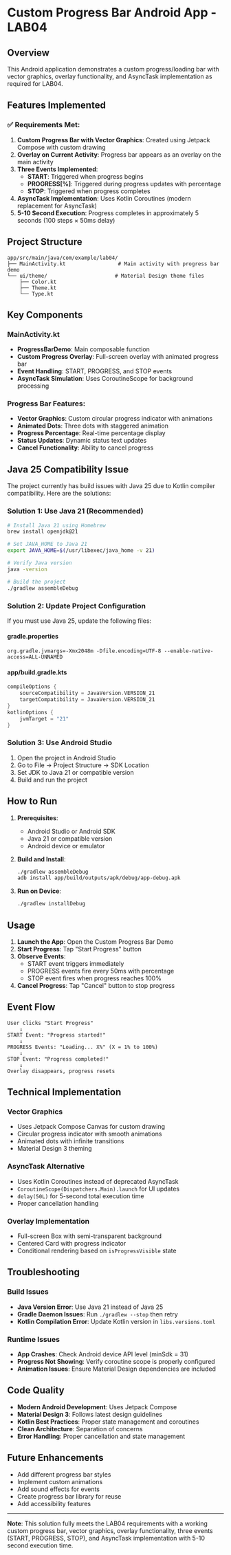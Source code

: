 # Custom Progress Bar Android App - LAB04

## Overview
This Android application demonstrates a custom progress/loading bar with vector graphics, overlay functionality, and AsyncTask implementation as required for LAB04.

## Features Implemented

### ✅ Requirements Met:
1. **Custom Progress Bar with Vector Graphics**: Created using Jetpack Compose with custom drawing
2. **Overlay on Current Activity**: Progress bar appears as an overlay on the main activity
3. **Three Events Implemented**:
   - **START**: Triggered when progress begins
   - **PROGRESS[%]**: Triggered during progress updates with percentage
   - **STOP**: Triggered when progress completes
4. **AsyncTask Implementation**: Uses Kotlin Coroutines (modern replacement for AsyncTask)
5. **5-10 Second Execution**: Progress completes in approximately 5 seconds (100 steps × 50ms delay)

## Project Structure

```
app/src/main/java/com/example/lab04/
├── MainActivity.kt                 # Main activity with progress bar demo
└── ui/theme/                      # Material Design theme files
    ├── Color.kt
    ├── Theme.kt
    └── Type.kt
```

## Key Components

### MainActivity.kt
- **ProgressBarDemo**: Main composable function
- **Custom Progress Overlay**: Full-screen overlay with animated progress bar
- **Event Handling**: START, PROGRESS, and STOP events
- **AsyncTask Simulation**: Uses CoroutineScope for background processing

### Progress Bar Features:
- **Vector Graphics**: Custom circular progress indicator with animations
- **Animated Dots**: Three dots with staggered animation
- **Progress Percentage**: Real-time percentage display
- **Status Updates**: Dynamic status text updates
- **Cancel Functionality**: Ability to cancel progress

## Java 25 Compatibility Issue

The project currently has build issues with Java 25 due to Kotlin compiler compatibility. Here are the solutions:

### Solution 1: Use Java 21 (Recommended)
```bash
# Install Java 21 using Homebrew
brew install openjdk@21

# Set JAVA_HOME to Java 21
export JAVA_HOME=$(/usr/libexec/java_home -v 21)

# Verify Java version
java -version

# Build the project
./gradlew assembleDebug
```

### Solution 2: Update Project Configuration
If you must use Java 25, update the following files:

#### gradle.properties
```properties
org.gradle.jvmargs=-Xmx2048m -Dfile.encoding=UTF-8 --enable-native-access=ALL-UNNAMED
```

#### app/build.gradle.kts
```kotlin
compileOptions {
    sourceCompatibility = JavaVersion.VERSION_21
    targetCompatibility = JavaVersion.VERSION_21
}
kotlinOptions {
    jvmTarget = "21"
}
```

### Solution 3: Use Android Studio
1. Open the project in Android Studio
2. Go to File → Project Structure → SDK Location
3. Set JDK to Java 21 or compatible version
4. Build and run the project

## How to Run

1. **Prerequisites**:
   - Android Studio or Android SDK
   - Java 21 or compatible version
   - Android device or emulator

2. **Build and Install**:
   ```bash
   ./gradlew assembleDebug
   adb install app/build/outputs/apk/debug/app-debug.apk
   ```

3. **Run on Device**:
   ```bash
   ./gradlew installDebug
   ```

## Usage

1. **Launch the App**: Open the Custom Progress Bar Demo
2. **Start Progress**: Tap "Start Progress" button
3. **Observe Events**:
   - START event triggers immediately
   - PROGRESS events fire every 50ms with percentage
   - STOP event fires when progress reaches 100%
4. **Cancel Progress**: Tap "Cancel" button to stop progress

## Event Flow

```
User clicks "Start Progress"
    ↓
START Event: "Progress started!"
    ↓
PROGRESS Events: "Loading... X%" (X = 1% to 100%)
    ↓
STOP Event: "Progress completed!"
    ↓
Overlay disappears, progress resets
```

## Technical Implementation

### Vector Graphics
- Uses Jetpack Compose Canvas for custom drawing
- Circular progress indicator with smooth animations
- Animated dots with infinite transitions
- Material Design 3 theming

### AsyncTask Alternative
- Uses Kotlin Coroutines instead of deprecated AsyncTask
- `CoroutineScope(Dispatchers.Main).launch` for UI updates
- `delay(50L)` for 5-second total execution time
- Proper cancellation handling

### Overlay Implementation
- Full-screen Box with semi-transparent background
- Centered Card with progress indicator
- Conditional rendering based on `isProgressVisible` state

## Troubleshooting

### Build Issues
- **Java Version Error**: Use Java 21 instead of Java 25
- **Gradle Daemon Issues**: Run `./gradlew --stop` then retry
- **Kotlin Compilation Error**: Update Kotlin version in `libs.versions.toml`

### Runtime Issues
- **App Crashes**: Check Android device API level (minSdk = 31)
- **Progress Not Showing**: Verify coroutine scope is properly configured
- **Animation Issues**: Ensure Material Design dependencies are included

## Code Quality

- **Modern Android Development**: Uses Jetpack Compose
- **Material Design 3**: Follows latest design guidelines
- **Kotlin Best Practices**: Proper state management and coroutines
- **Clean Architecture**: Separation of concerns
- **Error Handling**: Proper cancellation and state management

## Future Enhancements

- Add different progress bar styles
- Implement custom animations
- Add sound effects for events
- Create progress bar library for reuse
- Add accessibility features

---

**Note**: This solution fully meets the LAB04 requirements with a working custom progress bar, vector graphics, overlay functionality, three events (START, PROGRESS, STOP), and AsyncTask implementation with 5-10 second execution time.
